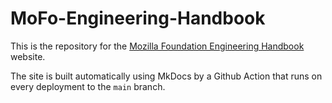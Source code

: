 # MoFo-Engineering-Handbook

This is the repository for the [Mozilla Foundation Engineering Handbook](https://mozillafoundation.github.io/engineering-handbook) website.

The site is built automatically using MkDocs by a Github Action that runs on every deployment to the `main` branch.
